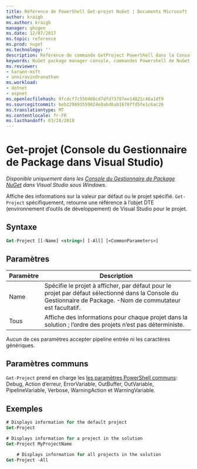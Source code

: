 ```yaml
---
title: Référence de PowerShell Get-projet NuGet | Documents Microsoft
author: kraigb
ms.author: kraigb
manager: ghogen
ms.date: 12/07/2017
ms.topic: reference
ms.prod: nuget
ms.technology: ''
description: Référence de commande GetProject PowerShell dans la Console du Gestionnaire de Package NuGet dans Visual Studio.
keywords: NuGet package manager console, commandes Powershell de NuGet, référence NuGet Powershell, Get-projet
ms.reviewer:
- karann-msft
- unniravindranathan
ms.workload:
- dotnet
- aspnet
ms.openlocfilehash: 9fcdcf7c550408cd7dfd73787ee14821c46a1df9
ms.sourcegitcommit: beb229893559824e8abd6ab16707fd5fe1c6ac26
ms.translationtype: MT
ms.contentlocale: fr-FR
ms.lasthandoff: 03/28/2018
---
```

# <a name="get-project-package-manager-console-in-visual-studio"></a>Get-projet (Console du Gestionnaire de Package dans Visual Studio)

*Disponible uniquement dans les [Console du Gestionnaire de Package NuGet](package-manager-console.md) dans Visual Studio sous Windows.*

Affiche des informations sur la valeur par défaut ou le projet spécifié. `Get-Project` spécifiquement, retourne une référence à l’objet DTE (environnement d’outils de développement) de Visual Studio pour le projet.

## <a name="syntax"></a>Syntaxe

```ps
Get-Project [[-Name] <string>] [-All] [<CommonParameters>]
```

## <a name="parameters"></a>Paramètres

| Paramètre | Description |
| --- | --- |
| Name | Spécifie le projet à afficher, par défaut pour le projet par défaut sélectionné dans la Console du Gestionnaire de Package. -Nom de commutateur est facultatif. |
| Tous | Affiche des informations pour chaque projet dans la solution ; l’ordre des projets n’est pas déterministe. |

Aucun de ces paramètres accepter pipeline entrée ni les caractères génériques.

## <a name="common-parameters"></a>Paramètres communs

`Get-Project` prend en charge les [les paramètres PowerShell communs](http://go.microsoft.com/fwlink/?LinkID=113216): Debug, Action d’erreur, ErrorVariable, OutBuffer, OutVariable, PipelineVariable, Verbose, WarningAction et WarningVariable.

## <a name="examples"></a>Exemples

```ps
# Displays information for the default project
Get-Project

# Displays information for a project in the solution
Get-Project MyProjectName

    # Displays information for all projects in the solution
Get-Project -All
```